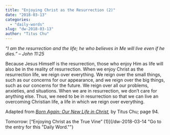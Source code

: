 ```yaml
---
title: "Enjoying Christ as the Resurrection (2)"
date: "2018-03-13"
categories: 
  - "daily-words"
slug: "dw-2018-03-13"
author: "Titus Chu"
---
```


_“I am the resurrection and the life; he who believes in Me will live even if he dies.”_ _– John 11:25_

Because Jesus Himself is the resurrection, those who enjoy Him as life will also be in the reality of resurrection. When we enjoy Christ as the resurrection life, we reign over everything. We reign over the small things, such as our concerns for our appearance, and we reign over the big things, such as our concerns for the future. We reign over all our problems, anxieties, and situations. When we are in resurrection, we don’t care for anything else. Thus, we need to be in resurrection so that we can live an overcoming Christian life, a life in which we reign over everything.

Adapted from _[Born Again: Our New Life in Christ](/book-born-again/ "Go to the listing for this book."),_ by Titus Chu; page 94.

Tomorrow: [“Enjoying Christ as the True Vine” (1)](/dw-2018-03-14 "Go to the entry for this "Daily Word."")
